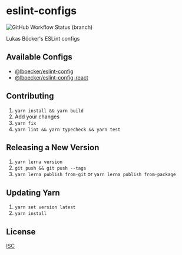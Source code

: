 # eslint-configs

![GitHub Workflow Status (branch)](https://img.shields.io/github/workflow/status/lboecker/eslint-configs/CI/master?label=ci)

Lukas Böcker's ESLint configs

## Available Configs

- [@lboecker/eslint-config](packages/eslint-config)
- [@lboecker/eslint-config-react](packages/eslint-config-react)

## Contributing

1. `yarn install && yarn build`
2. Add your changes
3. `yarn fix`
4. `yarn lint && yarn typecheck && yarn test`

## Releasing a New Version

1. `yarn lerna version`
2. `git push && git push --tags`
3. `yarn lerna publish from-git` or `yarn lerna publish from-package`

## Updating Yarn

1. `yarn set version latest`
2. `yarn install`

## License

[ISC](LICENSE)

